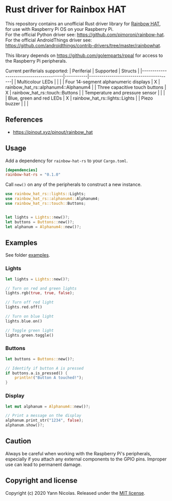 
# Rust driver for Rainbox HAT
This repository contains an unofficial Rust driver library for [Rainbow HAT](https://shop.pimoroni.com/products/rainbow-hat-for-android-things), for use with Raspberry Pi OS on your Raspberry Pi.  
For the official Python driver see: https://github.com/pimoroni/rainbow-hat.  
For the official AndroidThings driver see: https://github.com/androidthings/contrib-drivers/tree/master/rainbowhat.  

This library depends on https://github.com/golemparts/rppal for access to the Raspberry Pi peripherals.  

Current periferials supported:
| Periferial                             | Supported | Structs                                |
|----------------------------------------|-----------|----------------------------------------|
| Multicolour LEDs                       |           |                                        |
| Four 14-segment alphanumeric displays  | X         | rainbow_hat_rs::alphanum4::Alphanum4   |
| Three capacitive touch buttons         | X         | rainbow_hat_rs::touch::Buttons         |
| Temperature and pressure sensor        |           |                                        |
| Blue, green and red LEDs               | X         | rainbow_hat_rs::lights::Lights         |
| Piezo buzzer                           |           |                                        |

## References
* https://pinout.xyz/pinout/rainbow_hat

## Usage
Add a dependency for `rainbow-hat-rs` to your `Cargo.toml`.

```toml
[dependencies]
rainbow-hat-rs = "0.1.0"
```

Call `new()` on any of the peripherals to construct a new instance.

```rust
use rainbow_hat_rs::lights::Lights;
use rainbow_hat_rs::alphanum4::Alphanum4;
use rainbow_hat_rs::touch::Buttons;


let lights = Lights::new()?;
let buttons = Buttons::new()?;
let alphanum = Alphanum4::new()?;
```

## Examples
See folder [examples](examples/README.md).

### Lights

```rust
let lights = Lights::new()?;

// Turn on red and green lights
lights.rgb(true, true, false);

// Turn off red light
lights.red.off()

// Turn on blue light
lights.blue.on()

// Toggle green light
lights.green.toggle()
```

### Buttons
```rust
let buttons = Buttons::new()?;

// Identify if button A is pressed
if buttons.a.is_pressed() {
    println!("Button A touched!");
}
```

### Display
```rust
let mut alphanum = Alphanum4::new()?;

// Print a message on the display
alphanum.print_str("1234", false);
alphanum.show()?;
```

## Caution

Always be careful when working with the Raspberry Pi's peripherals, especially if you attach any external components to the GPIO pins. Improper use can lead to permanent damage.

## Copyright and license
Copyright (c) 2020 Yann Nicolas. Released under the [MIT license](LICENSE).
